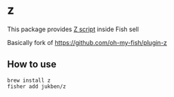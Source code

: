 # z

This package provides [Z script](https://github.com/rupa/z) inside Fish sell

Basically fork of https://github.com/oh-my-fish/plugin-z

## How to use

```
brew install z
fisher add jukben/z
```
